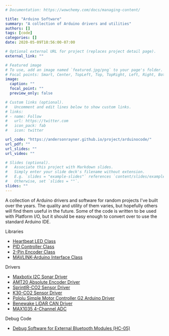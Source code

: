 ```yaml
---
# Documentation: https://wowchemy.com/docs/managing-content/

title: "Arduino Software"
summary: "A collection of Arduino drivers and utilities"
authors: []
tags: [code]
categories: []
date: 2020-05-09T18:56:00-07:00

# Optional external URL for project (replaces project detail page).
external_link: ""

# Featured image
# To use, add an image named `featured.jpg/png` to your page's folder.
# Focal points: Smart, Center, TopLeft, Top, TopRight, Left, Right, BottomLeft, Bottom, BottomRight.
image:
  caption: ""
  focal_point: ""
  preview_only: false

# Custom links (optional).
#   Uncomment and edit lines below to show custom links.
# links:
# - name: Follow
#   url: https://twitter.com
#   icon_pack: fab
#   icon: twitter

url_code: "https://andersonrayner.github.io/project/arduinocode/"
url_pdf: ""
url_slides: ""
url_video: ""

# Slides (optional).
#   Associate this project with Markdown slides.
#   Simply enter your slide deck's filename without extension.
#   E.g. `slides = "example-slides"` references `content/slides/example-slides.md`.
#   Otherwise, set `slides = ""`.
slides: ""
---
```


A collection of Arduino drivers and software for random projects I've built over the years.
The quality and utility of them varies, but hopefully others will find them useful in the future.
Some of the code is written to be used with Platform I/O, but it should be easy enough to convert over to use the standard Arduino IDE.

Libraries
- [Heartbeat LED Class](https://github.com/AndersonRayner/arduino_heartbeat)
- [PID Controller Class](https://github.com/AndersonRayner/arduino_pid)
- [2-Pin Encoder Class](https://github.com/AndersonRayner/arduino_2pin_encoder)
- [MAVLINK-Arduino Interface Class](https://github.com/AndersonRayner/arduino_mavlink)

Drivers
- [Maxbotix I2C Sonar Driver](https://github.com/AndersonRayner/arduino_maxbotix_i2c)
- [AMT20 Absolute Encoder Driver](https://github.com/AndersonRayner/arduino_AMT20)
- [SprintIR-CO2 Sensor Driver](https://github.com/AndersonRayner/arduino_SprintIR-CO2-Sensor)
- [K30-CO2 Sensor Driver](https://github.com/AndersonRayner/arduino_K30-CO2-Sensor)
- [Pololu Simple Motor Controller G2 Arduino Driver](https://github.com/AndersonRayner/arduino_pololu_simple_motor_controller_g2)
- [Benewake LiDAR CAN Driver](https://github.com/AndersonRayner/arduino_Benewake_LIDAR_Library)
- [MAX1035 4-Channel ADC](https://github.com/AndersonRayner/MAX1035)

Debug Code
- [Debug Software for External Bluetooth Modules (HC-05)](https://github.com/AndersonRayner/arduino_bluetooth_tests)
